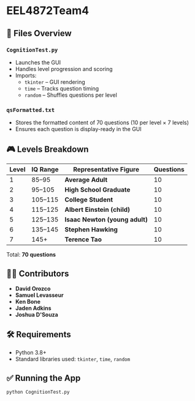 # EEL4872Team4


## 📁 Files Overview

### `CognitionTest.py`

- Launches the GUI
- Handles level progression and scoring
- Imports:  
  - `tkinter` – GUI rendering  
  - `time` – Tracks question timing  
  - `random` – Shuffles questions per level

### `qsFormatted.txt`

- Stores the formatted content of 70 questions (10 per level × 7 levels)
- Ensures each question is display-ready in the GUI

## 🎮 Levels Breakdown

| Level | IQ Range        | Representative Figure           | Questions |
|-------|------------------|----------------------------------|-----------|
| 1     | 85–95            | **Average Adult**                | 10        |
| 2     | 95–105           | **High School Graduate**         | 10        |
| 3     | 105–115          | **College Student**              | 10        |
| 4     | 115–125          | **Albert Einstein (child)**      | 10        |
| 5     | 125–135          | **Isaac Newton (young adult)**   | 10        |
| 6     | 135–145          | **Stephen Hawking**              | 10        |
| 7     | 145+             | **Terence Tao**                  | 10        |

Total: **70 questions**

## 👨‍💻 Contributors

- **David Orozco** 
- **Samuel Levasseur**
- **Ken Bone**
- **Jaden Adkins**
- **Joshua D'Souza** 


## 🛠 Requirements

- Python 3.8+
- Standard libraries used: `tkinter`, `time`, `random`

## ✅ Running the App

```bash
python CognitionTest.py

